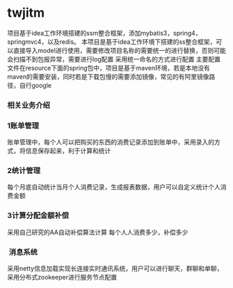 # twjitm
项目基于idea工作环境搭建的ssm整合框架，添加mybatis3，spring4，springmvc4，以及redis。
本项目是基于idea工作环境下搭建的ss整合框架，可以直接导入model进行使用，需要修改项目名称的需要统一的进行替换，否则可能会扫描不到包报异常，需要进行log配置
采用统一命名的方式进行配置
主要配置文件在resource下面的spring包中，项目是基于maven环境，若是本地没有maven的需要安装，同时若是下载包慢的需要添加镜像，常见的有阿里镜像路径，自行google

### 相关业务介绍
### 1账单管理
账单管理中，每个人可以把购买的东西的消费记录添加到账单中，采用录入的方式，将信息保存起来，利于计算和统计
### 2统计管理
每个月底自动统计当月个人消费记录，生成报表数据，用户可以自定义统计个人消费金额
### 3计算分配金额补偿
采用自己研究的AA自动补偿算法计算 每个人人消费多少，补偿多少
###  消息系统
采用netty信息加载实现长连接实时通讯系统，用户可以进行聊天，群聊和单聊，采用分布式zookeeper进行服务节点配置

